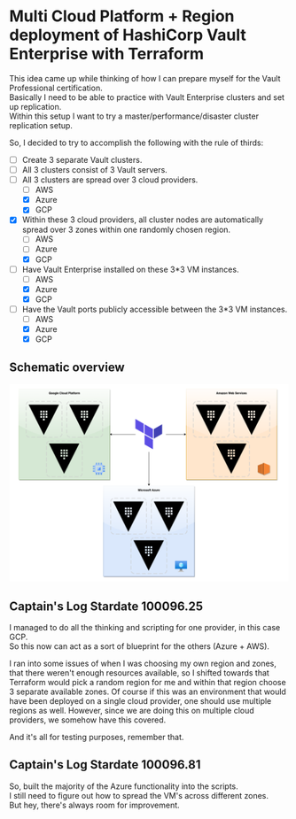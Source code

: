 # Multi Cloud Platform + Region deployment of HashiCorp Vault Enterprise with Terraform

This idea came up while thinking of how I can prepare myself for the Vault Professional certification.  
Basically I need to be able to practice with Vault Enterprise clusters and set up replication.  
Within this setup I want to try a master/performance/disaster cluster replication setup.

So, I decided to try to accomplish the following with the rule of thirds:

- [ ] Create 3 separate Vault clusters.
- [ ] All 3 clusters consist of 3 Vault servers.
- [ ] All 3 clusters are spread over 3 cloud providers.
  - [ ] AWS
  - [x] Azure
  - [x] GCP
- [x] Within these 3 cloud providers, all cluster nodes are automatically spread over 3 zones within one randomly chosen region.
  - [ ] AWS
  - [ ] Azure
  - [x] GCP
- [ ] Have Vault Enterprise installed on these 3*3 VM instances.
  - [ ] AWS
  - [x] Azure
  - [x] GCP
- [ ] Have the Vault ports publicly accessible between the 3*3 VM instances.
  - [ ] AWS
  - [x] Azure
  - [x] GCP

## Schematic overview

![Schematic overview](multi-platform-vault-enterprise.png)

## Captain's Log Stardate 100096.25

I managed to do all the thinking and scripting for one provider, in this case GCP.  
So this now can act as a sort of blueprint for the others (Azure + AWS).

I ran into some issues of when I was choosing my own region and zones, that there weren't enough resources available, so I shifted towards that Terraform would pick a random region for me and within that region choose 3 separate available zones. Of course if this was an environment that would have been deployed on a single cloud provider, one should use multiple regions as well. However, since we are doing this on multiple cloud providers, we somehow have this covered.  

And it's all for testing purposes, remember that.

## Captain's Log Stardate 100096.81

So, built the majority of the Azure functionality into the scripts.  
I still need to figure out how to spread the VM's across different zones.  
But hey, there's always room for improvement.
